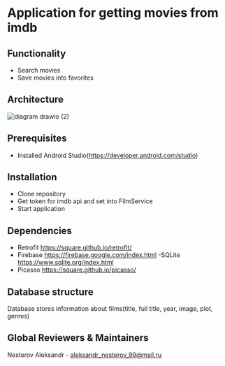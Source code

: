 # Application for getting movies from imdb
## Functionality
- Search movies
- Save movies into favorites
## Architecture
![diagram drawio (2)](https://user-images.githubusercontent.com/48887942/233739424-871d7bd6-cc62-4594-b5ef-0a5f7245bffb.png)
## Prerequisites
- Installed Android Studio(https://developer.android.com/studio)
## Installation
- Clone repository
- Get token for imdb api and set into FilmService
- Start application
## Dependencies
- Retrofit https://square.github.io/retrofit/
- Firebase https://firebase.google.com/index.html
-SQLite https://www.sqlite.org/index.html
- Picasso https://square.github.io/picasso/
## Database structure
Database stores information about films(title, full title, year, image, plot, genres)
## Global Reviewers & Maintainers
Nesterov Aleksandr - aleksandr_nesterov_99@mail.ru
